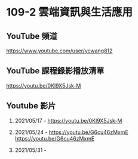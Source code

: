 # 109-2 雲端資訊與生活應用

## YouTube 頻道

https://www.youtube.com/user/ycwang812

## YouTube 課程錄影播放清單

https://youtu.be/0Kl9X5Jsk-M

## Youtube 影片

1. 2021/05/17 - https://youtu.be/0Kl9X5Jsk-M

2. 2021/05/24 - https://youtu.be/G6cu46zMxmE
                https://youtu.be/G6cu46zMxmE

3. 2021/05/31 - 